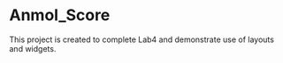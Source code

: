 # Anmol_Score
 This project is created to complete Lab4 and demonstrate use of layouts and widgets.
